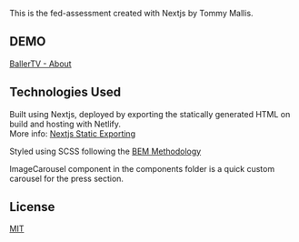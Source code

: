 This is the fed-assessment created with Nextjs by Tommy Mallis.

## DEMO

[BallerTV - About](https://hungry-swirles-345fb4.netlify.app)

## Technologies Used

Built using Nextjs, deployed by exporting the statically generated HTML on build and hosting with Netlify.  
More info: [Nextjs Static Exporting](https://nextjs.org/docs/advanced-features/static-html-export)

Styled using SCSS following the [BEM Methodology](https://en.bem.info/methodology/)

ImageCarousel component in the components folder is a quick custom carousel for the press section.

## License

[MIT](https://choosealicense.com/licenses/mit/)
